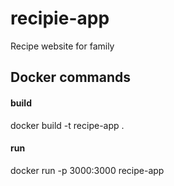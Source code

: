 # recipie-app
Recipe website for family

## Docker commands
#### build 
docker build -t recipe-app . 

#### run
docker run -p 3000:3000 recipe-app
